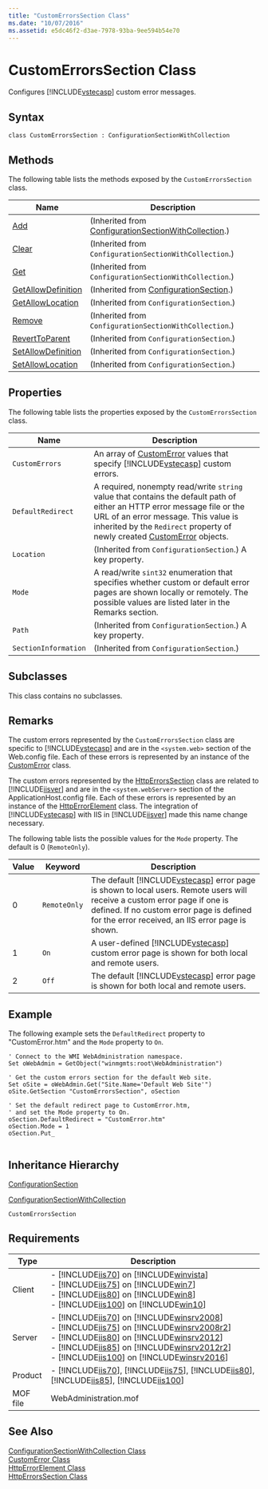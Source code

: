```yaml
---
title: "CustomErrorsSection Class"
ms.date: "10/07/2016"
ms.assetid: e5dc46f2-d3ae-7978-93ba-9ee594b54e70
---
```

# CustomErrorsSection Class

Configures [!INCLUDE[vstecasp](../wmi-provider/includes/vstecasp-md.md)] custom error messages.  
  
## Syntax  
  
```vbs  
class CustomErrorsSection : ConfigurationSectionWithCollection  
```  
  
## Methods  

 The following table lists the methods exposed by the `CustomErrorsSection` class.  
  
|Name|Description|  
|----------|-----------------|  
|[Add](../wmi-provider/configurationsectionwithcollection-add-method.md)|(Inherited from [ConfigurationSectionWithCollection](../wmi-provider/configurationsectionwithcollection-class.md).)|  
|[Clear](../wmi-provider/configurationsectionwithcollection-clear-method.md)|(Inherited from `ConfigurationSectionWithCollection`.)|  
|[Get](../wmi-provider/configurationsectionwithcollection-get-method.md)|(Inherited from `ConfigurationSectionWithCollection`.)|  
|[GetAllowDefinition](../wmi-provider/configurationsection-getallowdefinition-method.md)|(Inherited from [ConfigurationSection](../wmi-provider/configurationsection-class.md).)|  
|[GetAllowLocation](../wmi-provider/configurationsection-getallowlocation-method.md)|(Inherited from `ConfigurationSection`.)|  
|[Remove](../wmi-provider/configurationsectionwithcollection-remove-method.md)|(Inherited from `ConfigurationSectionWithCollection`.)|  
|[RevertToParent](../wmi-provider/configurationsection-reverttoparent-method.md)|(Inherited from `ConfigurationSection`.)|  
|[SetAllowDefinition](../wmi-provider/configurationsection-setallowdefinition-method.md)|(Inherited from `ConfigurationSection`.)|  
|[SetAllowLocation](../wmi-provider/configurationsection-setallowlocation-method.md)|(Inherited from `ConfigurationSection`.)|  
  
## Properties  

 The following table lists the properties exposed by the `CustomErrorsSection` class.  
  
|Name|Description|  
|----------|-----------------|  
|`CustomErrors`|An array of [CustomError](../wmi-provider/customerror-class.md) values that specify [!INCLUDE[vstecasp](../wmi-provider/includes/vstecasp-md.md)] custom errors.|  
|`DefaultRedirect`|A required, nonempty read/write `string` value that contains the default path of either an HTTP error message file or the URL of an error message. This value is inherited by the `Redirect` property of newly created [CustomError](../wmi-provider/customerror-class.md) objects.|  
|`Location`|(Inherited from `ConfigurationSection`.) A key property.|  
|`Mode`|A read/write `sint32` enumeration that specifies whether custom or default error pages are shown locally or remotely. The possible values are listed later in the Remarks section.|  
|`Path`|(Inherited from `ConfigurationSection`.) A key property.|  
|`SectionInformation`|(Inherited from `ConfigurationSection`.)|  
  
## Subclasses  

 This class contains no subclasses.  
  
## Remarks  

 The custom errors represented by the `CustomErrorsSection` class are specific to [!INCLUDE[vstecasp](../wmi-provider/includes/vstecasp-md.md)] and are in the `<system.web>` section of the Web.config file. Each of these errors is represented by an instance of the [CustomError](../wmi-provider/customerror-class.md) class.  
  
 The custom errors represented by the [HttpErrorsSection](../wmi-provider/httperrorssection-class.md) class are related to [!INCLUDE[iisver](../wmi-provider/includes/iisver-md.md)] and are in the `<system.webServer>` section of the ApplicationHost.config file. Each of these errors is represented by an instance of the [HttpErrorElement](../wmi-provider/httperrorelement-class.md) class. The integration of [!INCLUDE[vstecasp](../wmi-provider/includes/vstecasp-md.md)] with IIS in [!INCLUDE[iisver](../wmi-provider/includes/iisver-md.md)] made this name change necessary.  
  
 The following table lists the possible values for the `Mode` property. The default is 0 (`RemoteOnly`).  
  
|Value|Keyword|Description|  
|-----------|-------------|-----------------|  
|0|`RemoteOnly`|The default [!INCLUDE[vstecasp](../wmi-provider/includes/vstecasp-md.md)] error page is shown to local users. Remote users will receive a custom error page if one is defined. If no custom error page is defined for the error received, an IIS error page is shown.|  
|1|`On`|A user-defined [!INCLUDE[vstecasp](../wmi-provider/includes/vstecasp-md.md)] custom error page is shown for both local and remote users.|  
|2|`Off`|The default [!INCLUDE[vstecasp](../wmi-provider/includes/vstecasp-md.md)] error page is shown for both local and remote users.|  
  
## Example  

 The following example sets the `DefaultRedirect` property to "CustomError.htm" and the `Mode` property to `On`.  
  
```  
' Connect to the WMI WebAdministration namespace.  
Set oWebAdmin = GetObject("winmgmts:root\WebAdministration")  
  
' Get the custom errors section for the default Web site.  
Set oSite = oWebAdmin.Get("Site.Name='Default Web Site'")  
oSite.GetSection "CustomErrorsSection", oSection  
  
' Set the default redirect page to CustomError.htm,  
' and set the Mode property to On.  
oSection.DefaultRedirect = "CustomError.htm"  
oSection.Mode = 1  
oSection.Put_  
  
```  
  
## Inheritance Hierarchy  

 [ConfigurationSection](../wmi-provider/configurationsection-class.md)  
  
 [ConfigurationSectionWithCollection](../wmi-provider/configurationsectionwithcollection-class.md)  
  
 `CustomErrorsSection`  
  
## Requirements  
  
|Type|Description|  
|----------|-----------------|  
|Client|-   [!INCLUDE[iis70](../wmi-provider/includes/iis70-md.md)] on [!INCLUDE[winvista](../wmi-provider/includes/winvista-md.md)]<br />-   [!INCLUDE[iis75](../wmi-provider/includes/iis75-md.md)] on [!INCLUDE[win7](../wmi-provider/includes/win7-md.md)]<br />-   [!INCLUDE[iis80](../wmi-provider/includes/iis80-md.md)] on [!INCLUDE[win8](../wmi-provider/includes/win8-md.md)]<br />-   [!INCLUDE[iis100](../wmi-provider/includes/iis100-md.md)] on [!INCLUDE[win10](../wmi-provider/includes/win10-md.md)]|  
|Server|-   [!INCLUDE[iis70](../wmi-provider/includes/iis70-md.md)] on [!INCLUDE[winsrv2008](../wmi-provider/includes/winsrv2008-md.md)]<br />-   [!INCLUDE[iis75](../wmi-provider/includes/iis75-md.md)] on [!INCLUDE[winsrv2008r2](../wmi-provider/includes/winsrv2008r2-md.md)]<br />-   [!INCLUDE[iis80](../wmi-provider/includes/iis80-md.md)] on [!INCLUDE[winsrv2012](../wmi-provider/includes/winsrv2012-md.md)]<br />-   [!INCLUDE[iis85](../wmi-provider/includes/iis85-md.md)] on [!INCLUDE[winsrv2012r2](../wmi-provider/includes/winsrv2012r2-md.md)]<br />-   [!INCLUDE[iis100](../wmi-provider/includes/iis100-md.md)] on [!INCLUDE[winsrv2016](../wmi-provider/includes/winsrv2016-md.md)]|  
|Product|-   [!INCLUDE[iis70](../wmi-provider/includes/iis70-md.md)], [!INCLUDE[iis75](../wmi-provider/includes/iis75-md.md)], [!INCLUDE[iis80](../wmi-provider/includes/iis80-md.md)], [!INCLUDE[iis85](../wmi-provider/includes/iis85-md.md)], [!INCLUDE[iis100](../wmi-provider/includes/iis100-md.md)]|  
|MOF file|WebAdministration.mof|  
  
## See Also  

 [ConfigurationSectionWithCollection Class](../wmi-provider/configurationsectionwithcollection-class.md)   
 [CustomError Class](../wmi-provider/customerror-class.md)   
 [HttpErrorElement Class](../wmi-provider/httperrorelement-class.md)   
 [HttpErrorsSection Class](../wmi-provider/httperrorssection-class.md)
